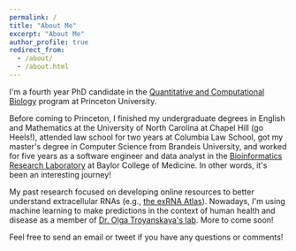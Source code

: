```yaml
---
permalink: /
title: "About Me"
excerpt: "About Me"
author_profile: true
redirect_from: 
  - /about/
  - /about.html
---
```


I'm a fourth year PhD candidate in the [Quantitative and Computational Biology](https://lsi.princeton.edu/qcbgraduate) program at Princeton University. 

Before coming to Princeton, I finished my undergraduate degrees in English and Mathematics at the University of North Carolina at Chapel Hill (go Heels!), attended law school for two years at Columbia Law School, got my master's degree in Computer Science from Brandeis University, and worked for five years as a software engineer and data analyst in the [Bioinformatics Research Laboratory](http://genboree.org/site/bioinformatics_research_laboratory) at Baylor College of Medicine. In other words, it's been an interesting journey!

My past research focused on developing online resources to better understand extracellular RNAs (e.g., [the exRNA Atlas](https://exrna-atlas.org/)). Nowadays, I'm using machine learning to make predictions in the context of human health and disease as a member of [Dr. Olga Troyanskaya's lab](https://function.princeton.edu/). More to come soon!

Feel free to send an email or tweet if you have any questions or comments!

